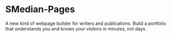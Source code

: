 # SMedian-Pages
A new kind of webpage builder for writers and publications. Build a portfolio that understands you and knows your visitors in minutes, not days.

